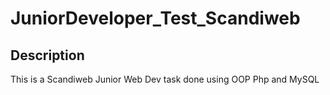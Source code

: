 # JuniorDeveloper_Test_Scandiweb


## Description

This is a Scandiweb Junior Web Dev task done using OOP Php and MySQL
